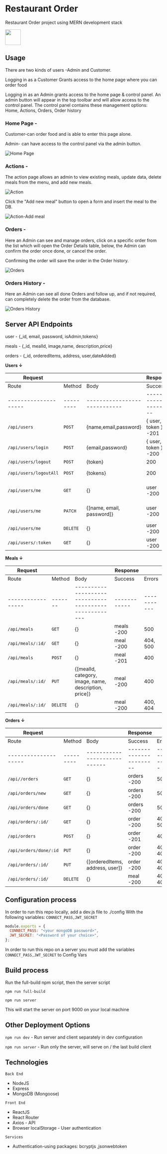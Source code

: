 # Restaurant Order

Restaurant Order project using MERN development stack

<!-- **[Live Demo](https://restaurant-ord.herokuapp.com/)** -->

<a href="https://restaurant-ord.herokuapp.com/" target="_blank"> <img src="./docs/screenshots/demo.png" width="50" height="50"/> </a>

## Usage

There are two kinds of users -Admin and Customer.

Logging in as a Customer Grants access to the home page where you can order food

Logging in as an Admin grants access to the home page & control panel.
An admin button will appear in the top toolbar and will allow access to the control panel.
The control panel contains these management options: Home, Actions, Orders, Order history

### Home Page -

Customer-can order food and is able to enter this page alone.

Admin- can have access to the control panel via the admin button.

![Home Page](./docs/screenshots/resturate_2.png)

### Actions -

The action page allows an admin to view existing meals, update data, delete meals from the menu, and add new meals.

![Action](./docs/screenshots/resturate_3.png)

Click the "Add new meal" button to open a form and insert the meal to the DB.

![Action-Add meal](./docs/screenshots/resturate_4.png)

### Orders -

Here an Admin can see and manage orders, click on a specific order from the list which will open the Order Details table, below, the Admin can confirm the order once done, or cancel the order.

Confirming the order will save the order in the Order history.

![Orders](./docs/screenshots/resturate_5.png)

### Orders History -

Here an Admin can see all done Orders and follow up, and if not required, can completely delete the order from the database.

![Orders History](./docs/screenshots/resturate_6.png)

## Server API Endpoints

user - {\_id, email, password, isAdmin,tokens}

meals - {\_id, mealId, image,name, description,price}

orders - {\_id, orderedItems, address, user,dateAdded}

<!-- admin - {} -->

**Users ↓**

| Request                |           |                              | Response                |               |
| ---------------------- | --------- | ---------------------------- | ----------------------- | ------------- |
| Route                  | Method    | Body                         | Success                 | Errors        |
| --------------------   | --------- | ---------------------------- | ----------------------- | ------------- |
| `/api/users`           | `POST`    | {name,email,password}        | { user, token } -201    | 400           |
| `/api/users/login`     | `POST`    | {email,password}             | { user, token } -200    | 400           |
| `/api/users/logout`    | `POST`    | {token}                      | 200                     | 400           |
| `/api/users/logoutAll` | `POST`    | {tokens}                     | 200                     | 400, 401      |
| `/api/users/me`        | `GET`     | {}                           | user -200               | 400, 401, 500 |
| `/api/users/me`        | `PATCH`   | {[name, email, password]}    | user -200               | 400, 401, 500 |
| `/api/users/me`        | `DELETE`  | {}                           | user -200               | 500           |
| `/api/users/:token`    | `GET`     | {}                           | user -200               | 500           |

**Meals ↓**

| Request           |          |                                                       | Response     |             |
| ----------------- | -------- | ----------------------------------------------------- | ------------ | ----------- |
| Route             | Method   | Body                                                  | Success      | Errors      |
| ----------------- | -------  | ----------------------------------------------------- | ------------ | ----------- |
| `/api/meals`      | `GET`    | {}                                                    | meals -200   | 500         |
| `/api/meals/:id/` | `GET`    | {}                                                    | meal -200    | 404, 500    |
| `/api/meals`      | `POST`   | {}                                                    | meal -201    | 400         |
| `/api/meals/:id/` | `PUT`    | {[mealId, category, image, name, description, price]} | meal -200    | 400         |
| `/api/meals/:id/` | `DELETE` | {}                                                    | meal -200    | 400, 404    |

**Orders ↓**

| Request                |           |                                 | Response                |               |
| ---------------------- | --------- | ------------------------------- | ----------------------- | ------------- |
| Route                  | Method    | Body                            | Success                 | Errors        |
| --------------------   | --------- | ----------------------------    | ----------------------- | ------------- |
| `/api//orders`         | `GET`     | {}                              | orders -200             | 500           |
| `/api/orders/new`      | `GET`     | {}                              | orders -200             | 500           |
| `/api/orders/done`     | `GET`     | {}                              | orders -200             | 500           |
| `/api/orders/:id/`     | `GET`     | {}                              | order -200              | 404, 500      |
| `/api/orders`          | `POST`    | {}                              | order -201              | 400           |
| `/api/orders/done/:id` | `PUT`     | {}                              | order -200              | 400, 404      |
| `/api/orders/:id/`     | `PUT`     | {[orderedItems, address, user]} | order -200              | 400, 404      |
| `/api/orders/:id/`     | `DELETE`  | {}                              | meal -200               | 400, 404      |

## Configuration process

In order to run this repo locally, add a dev.js file to ./config With the following variables: `CONNECT_PASS,JWT_SECRET`

```javascript
module.exports = {
  CONNECT_PASS: "<your mongoDB password>",
  JWT_SECRET: "<Password of your choice>",
};
```

In order to run this repo on a server you must add the variables `CONNECT_PASS,JWT_SECRET` to Config Vars

## Build process

Run the full-build npm script, then the server script

`npm run full-build`

`npm run server`

This will start the server on port 9000 on your local machine

<!-- In order to run this repo on port 3000, add a .env file with `PORT=3000` -->

## Other Deployment Options

`npm run dev` - Run server and client separately in dev configuration

`npm run server` - Run only the server, will serve on / the last build client

## Technologies

`Back End`

- NodeJS
- Express
- MongoDB (Mongoose)

`Front End`

- ReactJS
- React Router
- Axios - API
- Browser localStorage - User authentication

`Services`

- Authentication-using packages: bcryptjs ,jsonwebtoken
<!-- - Firebase - Google authentication
- Google Extensions - Site extension
- Chrome Alarm API - Extension notifications -->
